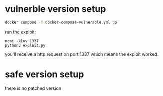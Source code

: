 # vulnerble version setup

```bash
docker compose -f docker-compose-vulnerable.yml up
```
run the exploit:
```
ncat -klnv 1337
python3 exploit.py
```
you'll receive a http request on port 1337 which means the exploit worked.

# safe version setup

there is no patched version